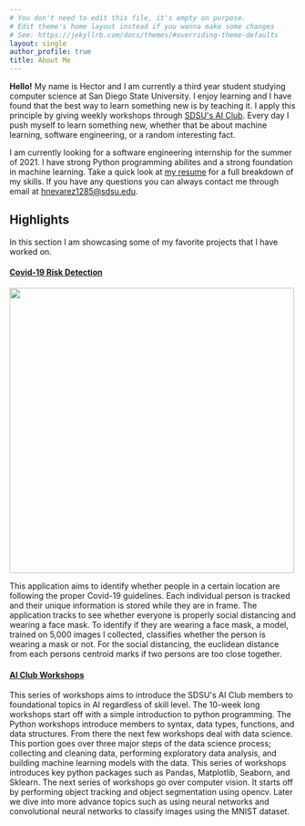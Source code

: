 ```yaml
---
# You don't need to edit this file, it's empty on purpose.
# Edit theme's home layout instead if you wanna make some changes
# See: https://jekyllrb.com/docs/themes/#overriding-theme-defaults
layout: single
author_profile: true
title: About Me
---
```


**Hello!** My name is Hector and I am currently a third year student studying computer science at San Diego State University. I enjoy learning and I have found that the best way to learn something new is by teaching it. I apply this principle by giving weekly workshops through [SDSU's AI Club](https://aiclub.sdsu.edu/). Every day I push myself to learn something new, whether that be about machine learning, software engineering, or a random interesting fact. <br>

I am currently looking for a software engineering internship for the summer of 2021. I have strong Python programming abilites and a strong foundation in machine learning. Take a quick look at [my resume](#) for a full breakdown of my skills. If you have any questions you can always contact me through email at <hnevarez1285@sdsu.edu>.

## Highlights
In this section I am showcasing some of my favorite projects that I have worked on.

#### [Covid-19 Risk Detection](https://github.com/HectorENevarez/Covid-Risk-Detection)
<p align="left">
  <img src="assets/images/outpy.gif" width="500">
</p>
This application aims to identify whether people in a certain location are following the proper Covid-19 guidelines. Each individual person is tracked and their unique information is stored while they are in frame. The application tracks to see whether everyone is properly social distancing and wearing a face mask. To identify if they are wearing a face mask, a model, trained on 5,000 images I collected, classifies whether the person is wearing a mask or not. For the social distancing, the euclidean distance from each persons centroid marks if two persons are too close together.

#### [AI Club Workshops](https://hectorenevarez.github.io/AIClubWorkshopsFall20/)
This series of workshops aims to introduce the SDSU's AI Club members to foundational topics in AI regardless of skill level. The 10-week long workshops start off with a simple introduction to python programming. The Python workshops introduce members to syntax, data types, functions, and data structures. From there the next few workshops deal with data science. This portion goes over three major steps of the data science process; collecting and cleaning data, performing exploratory data analysis, and building machine learning models with the data. This series of workshops introduces key python packages such as Pandas, Matplotlib, Seaborn, and Sklearn. The next series of workshops go over computer vision. It starts off by performing object tracking and object segmentation using opencv. Later we dive into more advance topics such as using neural networks and convolutional neural networks to classify images using the MNIST dataset.
